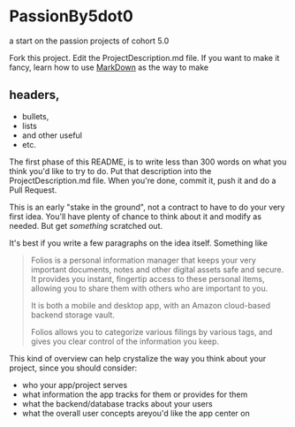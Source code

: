 # PassionBy5dot0

a start on the passion projects of cohort 5.0

Fork this project. Edit the ProjectDescription.md file.
If you want to make it fancy, learn how to use [MarkDown](https://guides.github.com/pdfs/markdown-cheatsheet-online.pdf) as the way to make 

## headers, 

* bullets, 
* lists
* and other useful
* etc.

The first phase of this README, is to write less than 300 words on what you think you'd like to try to do.
Put that description into the ProjectDescription.md file. When you're done, commit it, push it and do a Pull Request.

This is an early "stake in the ground", not a contract to have to do your very first idea. You'll have plenty of chance to
think about it and modify as needed. But get *something* scratched out.

It's best if you write a few paragraphs on the idea itself. Something like 

> Folios is a personal information manager that keeps your very important documents, notes and other
> digital assets safe and secure. It provides you instant, fingertip access to these personal 
> items, allowing you to share them with others who are important to you.
>
> It is both a mobile and desktop app, with an Amazon cloud-based backend storage vault.
>
> Folios allows you to categorize various filings by various tags, and gives you clear control of
> the information you keep.

This kind of overview can help crystalize the way you think about your project, since you should consider:

* who your app/project serves
* what information the app tracks for them or provides for them
* what the backend/database tracks about your users
* what the overall user concepts areyou'd like the app center on


